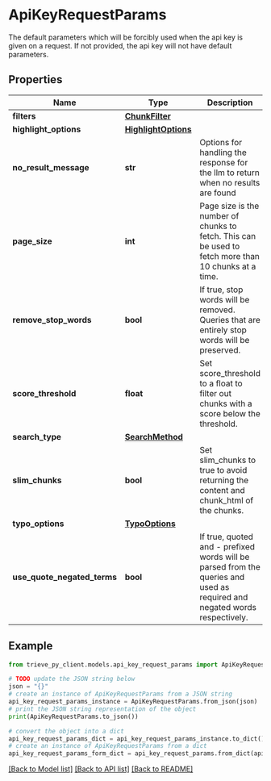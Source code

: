 # ApiKeyRequestParams

The default parameters which will be forcibly used when the api key is given on a request. If not provided, the api key will not have default parameters.

## Properties

Name | Type | Description | Notes
------------ | ------------- | ------------- | -------------
**filters** | [**ChunkFilter**](ChunkFilter.md) |  | [optional] 
**highlight_options** | [**HighlightOptions**](HighlightOptions.md) |  | [optional] 
**no_result_message** | **str** | Options for handling the response for the llm to return when no results are found | [optional] 
**page_size** | **int** | Page size is the number of chunks to fetch. This can be used to fetch more than 10 chunks at a time. | [optional] 
**remove_stop_words** | **bool** | If true, stop words will be removed. Queries that are entirely stop words will be preserved. | [optional] 
**score_threshold** | **float** | Set score_threshold to a float to filter out chunks with a score below the threshold. | [optional] 
**search_type** | [**SearchMethod**](SearchMethod.md) |  | [optional] 
**slim_chunks** | **bool** | Set slim_chunks to true to avoid returning the content and chunk_html of the chunks. | [optional] 
**typo_options** | [**TypoOptions**](TypoOptions.md) |  | [optional] 
**use_quote_negated_terms** | **bool** | If true, quoted and - prefixed words will be parsed from the queries and used as required and negated words respectively. | [optional] 

## Example

```python
from trieve_py_client.models.api_key_request_params import ApiKeyRequestParams

# TODO update the JSON string below
json = "{}"
# create an instance of ApiKeyRequestParams from a JSON string
api_key_request_params_instance = ApiKeyRequestParams.from_json(json)
# print the JSON string representation of the object
print(ApiKeyRequestParams.to_json())

# convert the object into a dict
api_key_request_params_dict = api_key_request_params_instance.to_dict()
# create an instance of ApiKeyRequestParams from a dict
api_key_request_params_form_dict = api_key_request_params.from_dict(api_key_request_params_dict)
```
[[Back to Model list]](../README.md#documentation-for-models) [[Back to API list]](../README.md#documentation-for-api-endpoints) [[Back to README]](../README.md)


